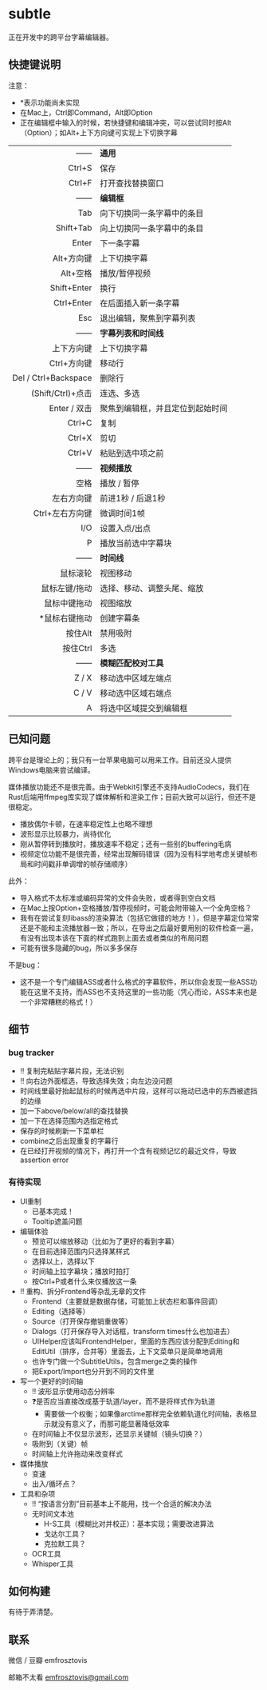 # subtle

正在开发中的跨平台字幕编辑器。

## 快捷键说明

注意：
- *表示功能尚未实现
- 在Mac上，Ctrl即Command，Alt即Option
- 正在编辑框中输入的时候，若快捷键和编辑冲突，可以尝试同时按Alt（Option）；如Alt+上下方向键可实现上下切换字幕

|||
|--:|:--|
|——| **通用** |
| Ctrl+S | 保存 |
| Ctrl+F | 打开查找替换窗口 |
|——| **编辑框** |
| Tab  | 向下切换同一条字幕中的条目 |
| Shift+Tab |  向上切换同一条字幕中的条目|
| Enter  | 下一条字幕 |
| Alt+方向键  | 上下切换字幕 |
| Alt+空格  | 播放/暂停视频 |
| Shift+Enter | 换行 |
| Ctrl+Enter | 在后面插入新一条字幕 |
| Esc | 退出编辑，聚焦到字幕列表 |
|——| **字幕列表和时间线** |
| 上下方向键 | 上下切换字幕 |
| Ctrl+方向键 | 移动行 |
| Del / Ctrl+Backspace | 删除行 |
| (Shift/Ctrl)+点击 | 连选、多选 |
| Enter / 双击 | 聚焦到编辑框，并且定位到起始时间 |
| Ctrl+C | 复制 |
| Ctrl+X | 剪切 |
| Ctrl+V | 粘贴到选中项之前 |
|——| **视频播放** |
| 空格 | 播放 / 暂停 |
| 左右方向键 | 前进1秒 / 后退1秒 |
| Ctrl+左右方向键 | 微调时间1帧 |
| I/O | 设置入点/出点 |
| P | 播放当前选中字幕块 |
|——| **时间线** |
| 鼠标滚轮 | 视图移动 |
| 鼠标左键/拖动 | 选择、移动、调整头尾、缩放 |
| 鼠标中键拖动 | 视图缩放 |
| *鼠标右键拖动 | 创建字幕条 |
| 按住Alt | 禁用吸附 |
| 按住Ctrl | 多选 |
|——|**模糊匹配校对工具**|
| Z / X | 移动选中区域左端点 |
| C / V | 移动选中区域右端点 |
| A | 将选中区域提交到编辑框 |

## 已知问题

跨平台是理论上的；我只有一台苹果电脑可以用来工作。目前还没人提供Windows电脑来尝试编译。

媒体播放功能还不是很完善。由于Webkit引擎还不支持AudioCodecs，我们在Rust后端用ffmpeg库实现了媒体解析和渲染工作；目前大致可以运行，但还不是很稳定。

- 播放偶尔卡顿，在速率稳定性上也略不理想
- 波形显示比较暴力，尚待优化
- 刚从暂停转到播放时，播放速率不稳定；还有一些别的buffering毛病
- 视频定位功能不是很完善，经常出现解码错误（因为没有科学地考虑关键帧布局和时间戳非单调增的帧存储顺序）

此外：
- 导入格式不太标准或编码异常的文件会失败，或者得到空白文档
- 在Mac上按Option+空格播放/暂停视频时，可能会附带输入一个全角空格？
- 我有在尝试复刻libass的渲染算法（包括它做错的地方！），但是字幕定位常常还是不能和主流播放器一致；所以，在导出之后最好要用别的软件检查一遍，有没有出现本该在下面的样式跑到上面去或者类似的布局问题
- 可能有很多隐藏的bug，所以多多保存

不是bug：
- 这不是一个专门编辑ASS或者什么格式的字幕软件，所以你会发现一些ASS功能在这里不支持，而ASS也不支持这里的一些功能（凭心而论，ASS本来也是一个非常糟糕的格式！）

## 细节

### bug tracker
- ‼️ 复制完粘贴字幕片段，无法识别
- ‼️ 向右边外面框选，导致选择失效；向左边没问题
- 时间线里最好抬起鼠标的时候再选中片段，这样可以拖动已选中的东西被遮挡的边缘
- 加一下above/below/all的查找替换
- 加一下在选择范围内选指定格式
- 保存的时候刷新一下菜单栏
- combine之后出现重复的字幕行
- 在已经打开视频的情况下，再打开一个含有视频记忆的最近文件，导致assertion error

### 有待实现
- UI重制
  - 已基本完成！
  - Tooltip遮盖问题
- 编辑体验
  - 预览可以缩放移动（比如为了更好的看到字幕）
  - 在目前选择范围内只选择某样式
  - 选择以上，选择以下
  - 时间轴上拉字幕块；播放时拍打
  - 按Ctrl+P或者什么来仅播放这一条
- ‼️ 重构、拆分Frontend等杂乱无章的文件
  - Frontend（主要就是数据存储，可能加上状态栏和事件回调）
  - Editing（选择等）
  - Source（打开保存撤销重做等）
  - Dialogs（打开保存导入对话框，transform times什么也加进去）
  - UIHelper应该叫FrontendHelper，里面的东西应该分配到Editing和EditUtil（排序，合并等）里面去，上下文菜单只是简单地调用
  - 也许专门做一个SubtitleUtils，包含merge之类的操作
  - 把Export/Import也分开到不同的文件里
- 写一个更好的时间轴
  - ‼️ 波形显示使用动态分辨率
  - ❓是否应当直接改成基于轨道/layer，而不是将样式作为轨道
    - 需要做一个权衡；如果像arctime那样完全依赖轨道化时间轴，表格显示就没有意义了，而那可能显著降低效率
  - 在时间轴上不仅显示波形，还显示关键帧（镜头切换？）
  - 吸附到（关键）帧
  - 时间轴上允许拖动来改变样式
- 媒体播放
  - 变速
  - 出入/循环点？
- 工具和杂项
  - ‼️ “按语言分割”目前基本上不能用，找一个合适的解决办法
  - 无时间文本池
    - H-S工具（模糊比对并校正）：基本实现；需要改进算法
	- 戈达尔工具？
	- 克拉默工具？
  - OCR工具
  - Whisper工具

## 如何构建

有待于弄清楚。

## 联系

微信 / 豆瓣 emfrosztovis

邮箱不太看 emfrosztovis@gmail.com
